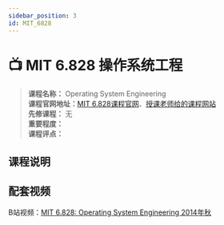 ```yaml
---
sidebar_position: 3
id: MIT_6828
---
```


# 📺  MIT 6.828 操作系统工程


>**课程名称：** Operating System Engineering  
**课程官网地址：**[MIT 6.828课程官网](https://pdos.csail.mit.edu/6.828/2018/schedule.html)、[授课老师给的课程网站](https://timothya.com/learning/mit-6.828-operating-system-engineering/)    
**先修课程：** 无  
**重要程度：**     
**课程评点：** 

## 课程说明



## 配套视频

B站视频：[MIT 6.828: Operating System Engineering 2014年秋](https://www.bilibili.com/video/BV1px411E7ST)




